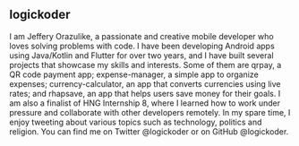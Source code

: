 ## logickoder

I am Jeffery Orazulike, a passionate and creative mobile developer who loves solving problems with code.
I have been developing Android apps using Java/Kotlin and Flutter for over two years, and I have built several projects that showcase my skills and interests. 
Some of them are qrpay, a QR code payment app; expense-manager, a simple app to organize expenses; currency-calculator, an app that converts currencies using live rates; and rhapsave, an app that helps users save money for their goals. 
I am also a finalist of HNG Internship 8, where I learned how to work under pressure and collaborate with other developers remotely. 
In my spare time, I enjoy tweeting about various topics such as technology, politics and religion. 
You can find me on Twitter @logickoder or on GitHub @logickoder.